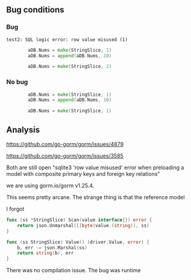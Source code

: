 ## Bug conditions

### Bug

```
test2: SQL logic error: row value misused (1)
```

```go
		aDB.Nums = make(StringSlice, 1)
		aDB.Nums = append(aDB.Nums, 10)
```

```go
		aDB.Nums = make(StringSlice, 2)
```

### No bug

```go
		aDB.Nums = make(StringSlice, 1)
		aDB.Nums = append(aDB.Nums, 10)
```

```go
		aDB.Nums = make(StringSlice, 1)
```

## Analysis

https://github.com/go-gorm/gorm/issues/4879

https://github.com/go-gorm/gorm/issues/3585

Both are still open "sqlite3 'row value misused' error when preloading a model with composite primary keys and foreign key relations"

we are using	gorm.io/gorm v1.25.4.

This seems pretty arcane. The strange thing is that the reference model 

I forgot 

```go
func (ss *StringSlice) Scan(value interface{}) error {
	return json.Unmarshal([]byte(value.(string)), ss)
}

func (ss StringSlice) Value() (driver.Value, error) {
	b, err := json.Marshal(ss)
	return string(b), err
}
```

There was no compilation issue. The bug was runtime